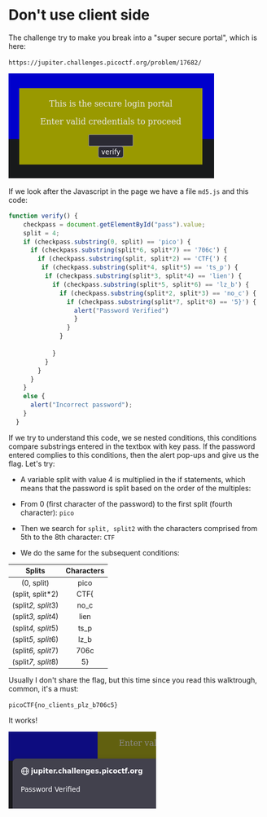 # Don't use client side

The challenge try to make you break into a "super secure portal", which is here:

`https://jupiter.challenges.picoctf.org/problem/17682/`

![Don't use client side 1](./dont-1.png)

If we look after the Javascript in the page we have a file `md5.js` and this code:

```javascript
function verify() {
    checkpass = document.getElementById("pass").value;
    split = 4;
    if (checkpass.substring(0, split) == 'pico') {
      if (checkpass.substring(split*6, split*7) == '706c') {
        if (checkpass.substring(split, split*2) == 'CTF{') {
         if (checkpass.substring(split*4, split*5) == 'ts_p') {
          if (checkpass.substring(split*3, split*4) == 'lien') {
            if (checkpass.substring(split*5, split*6) == 'lz_b') {
              if (checkpass.substring(split*2, split*3) == 'no_c') {
                if (checkpass.substring(split*7, split*8) == '5}') {
                  alert("Password Verified")
                  }
                }
              }
      
            }
          }
        }
      }
    }
    else {
      alert("Incorrect password");
    }
  }
```

If we try to understand this code, we se nested conditions, this conditions compare substrings entered in the textbox with key pass. If the password entered complies to this conditions, then the alert pop-ups and give us the flag. Let's try:

* A variable split with value 4 is multiplied in the if statements, which means that the password is split based on the order of the multiples:

* From 0 (first character of the password) to the first split (fourth character):
    `pico`
* Then we search for `split, split2` with the characters comprised from 5th to the 8th character:
    `CTF`
* We do the same for the subsequent conditions:

|       Splits       | Characters |
| :----------------: | :--------: |
|     (0, split)     |    pico    |
|  (split, split*2)  |    CTF{    |
| (split*2, split*3) |    no_c    |
| (split*3, split*4) |    lien    |
| (split*4, split*5) |    ts_p    |
| (split*5, split*6) |    lz_b    |
| (split*6, split*7) |    706c    |
| (split*7, split*8) |     5}     |


Usually I don't share the flag, but this time since you read this walktrough, common, it's a must:

`picoCTF{no_clients_plz_b706c5}`

It works!

![Don't use client side 2](./dont-2.png)